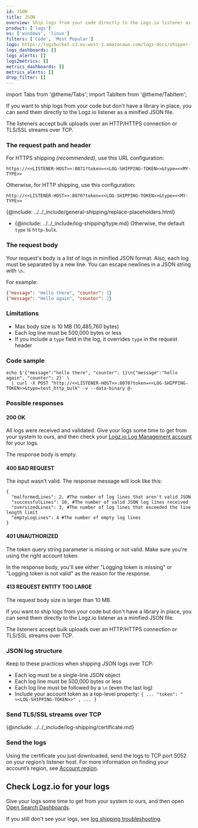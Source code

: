 ```yaml
---
id: JSON
title: JSON
overview: Ship logs from your code directly to the Logz.io listener as a minified JavaScript Object Notation (JSON) file, a standard text-based format for representing structured data based on JavaScript object syntax.
product: ['logs']
os: ['windows', 'linux']
filters: ['Code', 'Most Popular']
logo: https://logzbucket.s3.eu-west-1.amazonaws.com/logz-docs/shipper-logos/json.svg
logs_dashboards: []
logs_alerts: []
logs2metrics: []
metrics_dashboards: []
metrics_alerts: []
drop_filter: []
---
```


import Tabs from '@theme/Tabs';
import TabItem from '@theme/TabItem';

<Tabs>
  <TabItem value="http" label="Bulk uploads over HTTP/HTTPS" default>

If you want to ship logs from your code but don't have a library in place, you can send them directly to the Logz.io listener as a minified JSON file.

The listeners accept bulk uploads over an HTTP/HTTPS connection or TLS/SSL streams over TCP.

### The request path and header

For HTTPS shipping _(recommended)_, use this URL configuration:

```
https://<<LISTENER-HOST>>:8071?token=<<LOG-SHIPPING-TOKEN>>&type=<<MY-TYPE>>
```

Otherwise, for HTTP shipping, use this configuration:

```
http://<<LISTENER-HOST>>:8070?token=<<LOG-SHIPPING-TOKEN>>&type=<<MY-TYPE>>
```

{@include: ../../_include/general-shipping/replace-placeholders.html}

* {@include: ../../_include/log-shipping/type.md} Otherwise, the default `type` is `http-bulk`.


### The request body

Your request's body is a list of logs in minified JSON format. Also, each log must be separated by a new line. You can escape newlines in a JSON string with `\n`.

For example:

```json
{"message": "Hello there", "counter": 1}
{"message": "Hello again", "counter": 2}
```

### Limitations

* Max body size is 10 MB (10,485,760 bytes)
* Each log line must be 500,000 bytes or less
* If you include a `type` field in the log, it overrides `type` in the request header


### Code sample

```shell
echo $'{"message":"hello there", "counter": 1}\n{"message":"hello again", "counter": 2}' \
  | curl -X POST "http://<<LISTENER-HOST>>:8070?token=<<LOG-SHIPPING-TOKEN>>&type=test_http_bulk" -v --data-binary @-
```

### Possible responses

#### 200 OK

All logs were received and validated. Give your logs some time to get from your system to ours, and then check your [Logz.io Log Management account](https://app.logz.io/#/dashboard/osd) for your logs.

The response body is empty.

#### 400 BAD REQUEST

The input wasn't valid. The response message will look like this:


```
{
  "malformedLines": 2, #The number of log lines that aren't valid JSON
  "successfulLines": 10, #The number of valid JSON log lines received
  "oversizedLines": 3, #The number of log lines that exceeded the line length limit
  "emptyLogLines": 4 #The number of empty log lines
}
```

#### 401 UNAUTHORIZED

The token query string parameter is missing or not valid.
Make sure you're using the right account token.

In the response body, you'll see either "Logging token is missing" or "Logging token is not valid" as the reason for the response.

#### 413 REQUEST ENTITY TOO LARGE

The request body size is larger than 10 MB.
 
</TabItem>
  <TabItem value="tcp" label="Bulk uploads over TCP">

If you want to ship logs from your code but don't have a library in place, you can send them directly to the Logz.io listener as a minified JSON file.

The listeners accept bulk uploads over an HTTP/HTTPS connection or TLS/SSL streams over TCP.


### JSON log structure


Keep to these practices when shipping JSON logs over TCP:

* Each log must be a single-line JSON object
* Each log line must be 500,000 bytes or less
* Each log line must be followed by a `\n` (even the last log)
* Include your account token as a top-level property: `{ ... "token": "<<LOG-SHIPPING-TOKEN>>" , ... }`
### Send TLS/SSL streams over TCP


{@include: ../../_include/log-shipping/certificate.md}


### Send the logs

Using the certificate you just downloaded, send the logs to TCP port 5052 on your region’s listener host. For more information on finding your account’s region, see [Account region](https://docs.logz.io/user-guide/accounts/account-region.html).


## Check Logz.io for your logs

Give your logs some time to get from your system to ours, and then open [Open Search Dashboards](https://app.logz.io/#/dashboard/osd).

If you still don't see your logs, see [log shipping troubleshooting](https://docs.logz.io/user-guide/log-shipping/log-shipping-troubleshooting.html).

</TabItem>
</Tabs>
